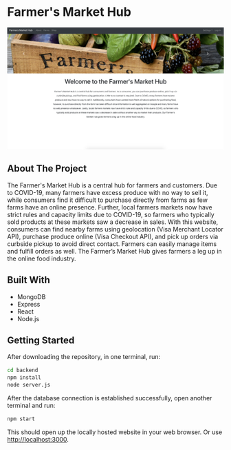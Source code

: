 # Farmer's Market Hub

<p align="center">
  <img src="src/assets/home.jpg" width="800" title="hover text">
</p>


## About The Project

The Farmer's Market Hub is a central hub for farmers and customers. Due to COVID-19, many farmers have excess produce with no way to sell it, while consumers find it difficult to purchase directly from farms as few farms have an online presence. Further, local farmers markets now have strict rules and capacity limits due to COVID-19, so farmers who typically sold products at these markets saw a decrease in sales. With this website, consumers can find nearby farms using geolocation (Visa Merchant Locator API), purchase produce online (Visa Checkout API), and pick up orders via curbside pickup to avoid direct contact. Farmers can easily manage items and fulfill orders as well. The Farmer’s Market Hub gives farmers a leg up in the online food industry.

## Built With
* MongoDB
* Express
* React
* Node.js

## Getting Started
After downloading the repository, in one terminal, run:
```sh
cd backend
npm install
node server.js
```

After the database connection is established successfully, open another terminal and run:

```sh
npm start
```

This should open up the locally hosted website in your web browser. Or use [http://localhost:3000](http://localhost:3000). 

